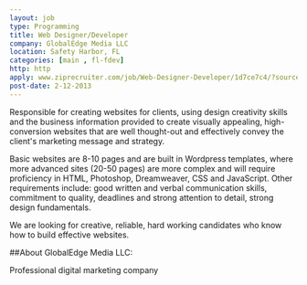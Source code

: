 ```yaml
---
layout: job
type: Programming
title: Web Designer/Developer
company: GlobalEdge Media LLC
location: Safety Harbor, FL
categories: [main , fl-fdev]
http: http
apply: www.ziprecruiter.com/job/Web-Designer-Developer/1d7ce7c4/?source=WorkCreative.net
post-date: 2-12-2013
---
```


Responsible for creating websites for clients, using design creativity skills and the business information provided to create visually appealing, high-conversion websites that are well thought-out and effectively convey the client's marketing message and strategy.

Basic websites are 8-10 pages and are built in Wordpress templates, where more advanced sites (20-50 pages) are more complex and will require proficiency in HTML, Photoshop, Dreamweaver, CSS and JavaScript.  Other requirements include: good written and verbal communication skills, commitment to quality, deadlines and strong attention to detail, strong design fundamentals.

We are looking for creative, reliable, hard working candidates who know how to build effective websites.

##About GlobalEdge Media LLC:

Professional digital marketing company
